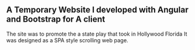 ## A Temporary Website I developed with Angular and Bootstrap for A client

The site was to promote the a state play that took in Hollywood Florida
It was designed as a SPA style scrolling web page.
